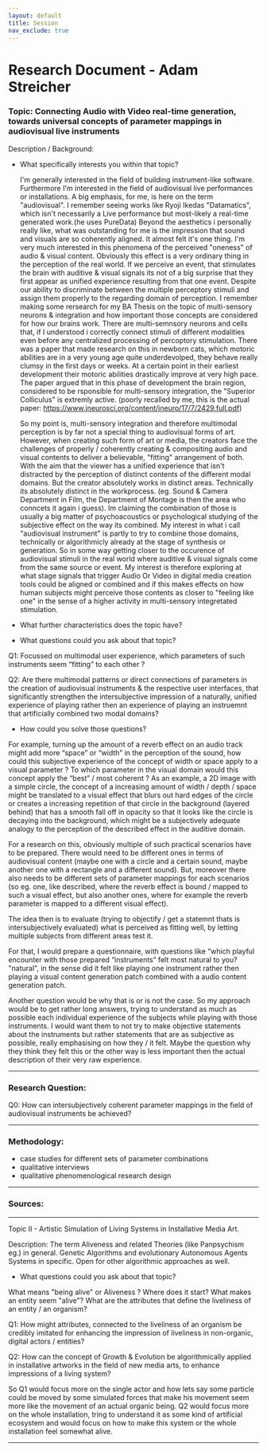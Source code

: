 ```yaml
---
layout: default
title: Session
nav_exclude: true
---
```


# Research Document - Adam Streicher

### Topic: Connecting Audio with Video real-time generation, towards universal concepts of parameter mappings in audiovisual live instruments

Description / Background:





* What specifically interests you within that topic? 

    I'm generally interested in the field of building instrument-like software. Furthermore I'm interested in the field of audiovisual live performances or installations. A big emphasis, for me, is here on the term "audiovisual". I remember seeing works like Ryoji Ikedas "Datamatics", which isn't necessarily a Live performance but most-likely a real-time generated work.(he uses PureData) Beyond the aesthetics i personally really like, what was outstanding for me is the impression that sound and visuals are so coherently aligned. It almost felt it's one thing. I'm very much interested in this phenomena of the perceived "oneness" of audio & visual content. Obviously this effect is a very ordinary thing in the perception of the real world. If we perceive an event, that stimulates the brain with auditive & visual signals its not of a big surprise that they first appear as unified experience resulting from that one event. Despite our ability to discriminate between the multiple perceptory stimuli and assign them properly to the regarding domain of perception. I remember making some rersearch for my BA Thesis on the topic of multi-sensory neurons & integration and how important those concepts are considered for how our brains work. There are multi-semnsory neurons and cells that, if I understood i correctly connect stimuli of different modalities even before any centralized processing of percoptory stimulation. There was a paper that made research on this in newborn cats, which motoric abilities are in a very young age quite underdevolped, they behave really clumsy in the first days or weeks. At a certain point in their earliest development their motoric abilities drastically improve at very high pace. The paper argued that in this phase of development the brain region, considered to be rsponsible for multi-sensory integration, the "Superior Colliculus" is extremly active. (poorly recalled by me, this is the actual paper: https://www.jneurosci.org/content/jneuro/17/7/2429.full.pdf)

    So my point is, multi-sensory integration and therefore multimodal perception is by far not a special thing to audiovisual forms of art. However, when creating such form of art or media, the creators face the challenges of properly / coherently creating & compositing audio and visual contents to deliver a believable, "fitting" arrangement of both. With the aim that the viewer has a unified experience that isn't distracted by the perception of distinct contents of the different modal domains. But the creator absolutely works in distinct areas. Technically its absolutely distinct in the workprocess. (eg. Sound & Camera Department in Film, the Department of Montage is then the area who conncets it again i guess). Im claiming the combination of those is usually a big matter of psychoacoustics or psychological studying of the subjective effect on the way its combined. My interest in what i call "audiovisual instrument" is partly to try to combine those domains, technically or algorithmicly  already at the stage of synthesis or generation. So in some way getting closer to the occurence of audiovisual stimuli in the real world where auditive & visual signals come from the same source or event. My interest is therefore exploring at what stage signals that trigger Audio Or Video in digital media creation tools could be aligned or combined and if this makes effects on how human subjects might perceive those contents as closer to "feeling like one" in the sense of a higher activity in multi-sensory integretated stimulation. 


* What further characteristics does the topic have? 

* What questions could you ask about that topic? 

Q1: Focussed on multimodal user experience, which parameters of such instruments seem “fitting” to each other ?

Q2: Are there multimodal patterns or direct connections of parameters in the creation of audiovisual instruments & the respective user interfaces, that significantly strengthen the intersubjective impression of a naturally, unified experience of playing rather then an experience of playing an instruemnt that artificially combined two modal domains?

* How could you solve those questions? 

 For example, turning up the amount of a reverb effect on an audio track might add more “space” or “width” in the perception of the sound, how could this subjective experience of the concept of width or space apply to a visual parameter ? To which parameter in the visual domain would this concept apply the “best” / most coherent ? As an example, a 2D image with a simple circle, the concept of a increasing amount of width / depth / space might be translated to a visual effect that blurs out hard edges of the circle or creates a increasing repetition of that circle in the background (layered behind) that has a smooth fall off in opacity so that it looks like the circle is decaying into the background, which might be a subjectively adequate analogy to the perception of the described effect in the auditive domain.

For a research on this, obviously multiple of such practical scenarios have to be prepared. There would need to be different ones in terms of audiovisual content (maybe one with a circle and a certain sound, maybe another one with a rectangle and a different sound). But, moreover there also needs to be different sets of parameter mappings for each scenarios (so eg. one, like described, where the reverb effect is bound / mapped to such a visual effect, but also another ones, where for example the reverb parameter is mapped to a different visual effect).

The idea then is to evaluate (trying to objectify / get a statemnt thats is intersubjectively evaluated) what is perceived as fitting well, by letting multiple subjects from different areas test it.

For that, I would prepare a questionnaire, with questions like “which playful encounter with those prepared “instruments” felt most natural to you? "natural", in the sense did it felt like playing one instrument rather then playing a visual content generation patch combined with a audio content generation patch.

Another question would be why that is or is not the case. So my approach would be to get rather long answers, trying to understand as much as possible each individual experience of the subjects while playing with those instruments. I would want them to not try to make objective statements about the instruments but rather statements that are as subjective as possible, really emphasising on how they / it felt. Maybe the question why they think they felt this or the other way is less important then the actual description of their very raw experience.
____

### Research Question:

Q0: How can intersubjectively coherent parameter mappings in the field of audiovisual instruments be achieved?





____

### Methodology:

* case studies for different sets of parameter combinations
* qualitative interviews
* qualitative phenomenological research design
____

### Sources:


---



Topic II - Artistic Simulation of Living Systems in Installative Media Art. 

Description: The term Aliveness and related Theories (like Panpsychism eg.) in general. Genetic Algorithms and evolutionary Autonomous Agents Systems in specific. Open for other algorithmic approaches as well.

* What questions could you ask about that topic? 

What means "being alive" or Aliveness ? 
Where does it start? 
What makes an entity seem "alive"? 
What are the attributes that define the liveliness of an entity / an organism? 

Q1: How might attributes, connected to the liveliness of an organism be credibly imitated for enhancing the impression of liveliness in non-organic, digital actors / entities?

Q2: How can the concept of Growth & Evolution be algorithmically applied in installative artworks in the field of new media arts, to enhance impressions of a living system?

So Q1 would focus more on the single actor and how lets say some particle could be moved by some simulated forces that make his movement seem more like the movement of an actual organic being.
Q2 would focus more on the whole installation, tring to understand it as some kind of artificial ecosystem and would focus on how to make this system or the whole installation feel somewhat alive.


---